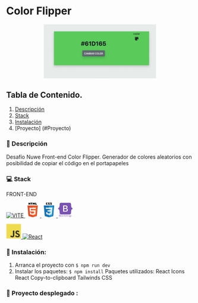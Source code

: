 # Color Flipper

<p align="center">
<img src="./src/assets/colorflipper.gif" width="60%" alt="preview project"/>
</p>

## Tabla de Contenido.
1. [Descripción](#descripción)
2. [Stack](#Stack)
3. [Instalación](#Instalación)
4. [Proyecto] (#Proyecto)

### 📝 Descripción
Desafío Nuwe Front-end Color Flipper.
Generador de colores aleatorios con posibilidad de copiar el código en el portapapeles


### 💻 Stack


FRONT-END

<p align="left">
<a href="https://www.w3.org/html/" target="_blank"> <img src="https://cdn.dribbble.com/users/1198445/screenshots/15064463/105628281-b86efa80-5e44-11eb-821c-87d5fddb9f8a_4x.png" alt="VITE" width="80" height="40"/> </a>
<a href="https://www.w3.org/html/" target="_blank"> <img src="https://raw.githubusercontent.com/devicons/devicon/master/icons/html5/html5-original-wordmark.svg" alt="html5" width="40" height="40"/> </a>
<a href="https://www.w3schools.com/css/" target="_blank"> <img src="https://raw.githubusercontent.com/devicons/devicon/master/icons/css3/css3-original-wordmark.svg" alt="css3" width="40" height="40"/> </a> 
<a href="https://getbootstrap.com" target="_blank"> <img src="https://raw.githubusercontent.com/devicons/devicon/master/icons/bootstrap/bootstrap-plain-wordmark.svg" alt="bootstrap" width="40" height="40"/> </a>

<a href="https://developer.mozilla.org/en-US/docs/Web/JavaScript" target="_blank"> <img src="https://raw.githubusercontent.com/devicons/devicon/master/icons/javascript/javascript-original.svg" alt="javascript" width="40" height="40"/>
<a href="https://reactjs.org/" target="_blank" rel="noreferrer"><img src="https://raw.githubusercontent.com/danielcranney/readme-generator/main/public/icons/skills/react-colored.svg" width="60" height="40" alt="React" /></a>


### 💾 Instalación:
1. Arranca el proyecto con `$ npm run dev`
2. Instalar los paquetes: `$ npm install`
Paquetes utilizados:
React Icons
React Copy-to-clipboard
Tailwinds CSS

### 🚀 Proyecto desplegado :


